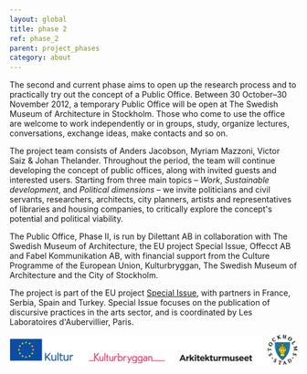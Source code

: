 ```yaml
---
layout: global
title: phase 2
ref: phase_2
parent: project_phases
category: about
---
```


The second and current phase aims to open up the research process and to practically try out the concept of a Public Office. Between 30 October–30 November 2012, a temporary Public Office will be open at The Swedish Museum of Architecture in Stockholm. Those who come to use the office are welcome to work independently or in groups, study, organize lectures, conversations, exchange ideas, make contacts and so on.  

The project team consists of Anders Jacobson, Myriam Mazzoni, Victor Saiz & Johan Thelander. Throughout the period, the team will continue developing the concept of public offices, along with invited guests and interested users. Starting from three main topics – *Work*, *Sustainable development*, and *Political dimensions* – we invite politicians and civil servants, researchers, architects, city planners, artists and representatives of libraries and housing companies, to critically explore the concept's potential and political viability.  

The Public Office, Phase II, is run by Dilettant AB in collaboration with The Swedish Museum of Architecture, the EU project Special Issue, Offecct AB and Fabel Kommunikation AB, with financial support from the Culture Programme of the European Union, Kulturbryggan, The Swedish Museum of Architecture and the City of Stockholm.  

The project is part of the EU project [Special Issue](http://specialissue.eu), with partners in France, Serbia, Spain and Turkey. Special Issue focuses on the publication of discursive practices in the arts sector, and is coordinated by Les Laboratoires d'Aubervillier, Paris.  

![samarbete](/assets/img/logos.png)